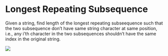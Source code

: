 # Longest Repeating Subsequence

Given a string, find length of the longest repeating subseequence such that the two subsequence don’t have same string character at same position, i.e., any i’th character in the two subsequences shouldn’t have the same index in the original string.

![](https://www.geeksforgeeks.org/wp-content/uploads/longest-repeating-subsequence.jpg)